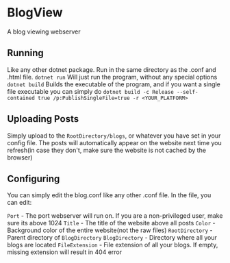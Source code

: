 # BlogView
A blog viewing webserver

Running
-----------------
Like any other dotnet package. Run in the same directory as the .conf and .html file.
`dotnet run` Will just run the program, without any special options
`dotnet build` Builds the executable of the program, and if you want a single file executable you can simply do `dotnet build -c Release --self-contained true /p:PublishSingleFile=true -r <YOUR_PLATFORM>`


Uploading Posts
-----------------
Simply upload to the `RootDirectory/blogs`, or whatever you have set in your config file. The posts will automatically appear on the website next time you refresh(in case they don't, make sure the website is not cached by the browser)


Configuring
-----------------
You can simply edit the blog.conf like any other .conf file. In the file, you can edit:

`Port`  - The port webserver will run on. If you are a non-privileged user, make sure its above 1024
`Title` - The title of the website above all posts
`Color` - Background color of the entire website(not the raw files)
`RootDirectory` - Parent directory of `BlogDirectory`
`BlogDirectory` - Directory where all your blogs are located
`FileExtension` - File extension of all your blogs. If empty, missing extension will result in 404 error


